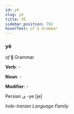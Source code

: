 ```yaml
---
id: yë
slug: yë
title: YË
sidebar_position: 792
hoverText: of § Grammar
---
```


### yë

*of* **§** Grammar

**Verb**: -

**Noun**: -

**Modifier**: -

Persian ی -ye [je]

*Indo-Iranian Language Family*